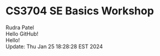 # CS3704 SE Basics Workshop
Rudra Patel <br>
Hello GitHub! <br>
Hello! <br>
 Update: Thu Jan 25 18:28:28 EST 2024 <br>

